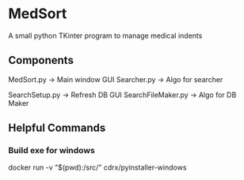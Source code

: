 # MedSort
A small python TKinter program to manage medical indents

## Components
MedSort.py -> Main window GUI
Searcher.py -> Algo for searcher

SearchSetup.py -> Refresh DB GUI
SearchFileMaker.py -> Algo for DB Maker


## Helpful Commands
### Build exe for windows
docker run -v "$(pwd):/src/" cdrx/pyinstaller-windows

